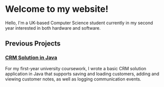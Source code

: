 # Welcome to my website!

Hello, I'm a UK-based Computer Science student currently in my second year interested in both hardware and software.

## Previous Projects
### [CRM Solution in Java](https://github.com/emreaslan15/crm-coursework)
For my first-year university coursework, I wrote a basic CRM solution application in Java that supports saving and loading customers, adding and viewing customer notes, as well as logging communication events.